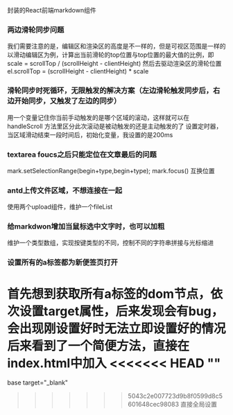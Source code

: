 封装的React前端markdown组件

### 两边滑轮同步问题
我们需要注意的是，编辑区和渲染区的高度是不一样的，但是可视区范围是一样的
以滑动编辑区为例，计算出当前滑轮的top位置与top位置的最大值的比例，即 scale = scrollTop / (scrollHeight - clientHeight)
然后去驱动渲染区的滑轮位置
el.scrollTop = (scrollHeight - clientHeight) * scale

### 滑轮同步时死循环，无限触发的解决方案（左边滑轮触发同步后，右边开始同步，又触发了左边的同步）
用一个变量记住你当前手动触发的是哪个区域的滚动，这样就可以在 handleScroll 方法里区分此次滚动是被动触发的还是主动触发的了
设置定时器，当区域滑动结束一段时间后，初始化变量，我设置的是200ms

### textarea foucs之后只能定位在文章最后的问题
mark.setSelectionRange(begin+type,begin+type);
mark.focus()
互换位置

### antd上传文件区域，不想连接在一起
使用两个upload组件，维护一个fileList

### 给markdwon增加当鼠标选中文字时，也可以加粗
维护一个类型数组，实现按键类型的不同，控制不同的字符串拼接与光标缩进

### 设置所有的a标签都为新便签页打开
首先想到获取所有a标签的dom节点，依次设置target属性，后来发现会有bug，会出现刚设置好时无法立即设置好的情况
后来看到了一个简便方法，直接在index.html中加入
<<<<<<< HEAD
"<base target="_blank" />"
=======
base target="_blank"
>>>>>>> 5043c2e007723d9b8f0599d8c5601648cec98083
直接全局设置

